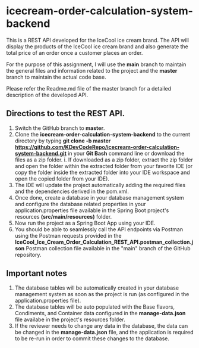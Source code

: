 # icecream-order-calculation-system-backend
This is a REST API developed for the IceCool ice cream brand. The API will display the products of the IceCool ice cream brand and also generate the total price of an order once a customer places an order. 

For the purpose of this assignment, I will use the **main** branch to maintain the general files and information related to the project and the **master** branch to maintain the actual code base. 

Please refer the Readme.md file of the master branch for a detailed description of the developed API. 

## Directions to test the REST API.

  1. Switch the GitHub branch to **master**.
  2. Clone the **icecream-order-calculation-system-backend** to the current directory by typing **git clone -b master https://github.com/KDevCodeRepo/icecream-order-calculation-system-backend.git** in your **Git Bash** command line or download the files as a zip folder. 
        i. If downloaded as a zip folder, extract the zip folder and open the folder within the extracted folder from your favorite IDE (or copy the folder inside the extracted folder into your IDE workspace and open the copied folder from your IDE).  
  3. The IDE will update the project automatically adding the required files and the dependencies derived in the pom.xml. 
  4. Once done, create a database in your database management system and configure the database related properties in your application.properties file available in the Spring Boot project's resources **(src/main/resources)** folder. 
  5. Now run the project as a Spring Boot App using your IDE.
  6. You should be able to seamlessly call the API endpoints via Postman using the Postman requests provided in the **IceCool_Ice_Cream_Order_Calculation_REST_API.postman_collection.json** Postman collection file available in the "main" branch of the GitHub repository. 

## Important notes

  1. The database tables will be automatically created in your database management system as soon as the project is run (as configured in the application.properties file). 
  2. The database tables will be auto populated with the Base flavors, Condiments, and Container data configured in the **manage-data.json** file availabe in the project's resources folder. 
  3. If the reviewer needs to change any data in the database, the data can be changed in the **manage-data.json** file, and the application is required to be re-run in order to commit these changes to the database. 
